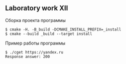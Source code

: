 ## Laboratory work XII

Сборка проекта программы

```ShellSession
$ cmake -H. -B_build -DCMAKE_INSTALL_PREFIX=_install
$ cmake --build _build --target install
```

Пример работы программы
```ShellSession
$ ./cget https://yandex.ru
Response answer: 200
```

